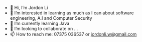 - 👋 Hi, I’m Jordon Li
- 👀 I’m interested in learning as much as I can about software engineering, A.I and Computer Security 
- 🌱 I’m currently learning Java
- 💞️ I’m looking to collaborate on ...
- 📫 How to reach me: 07375 036537 or jordonli.w@gmail.com 

<!---
Jordon1551/Jordon1551 is a ✨ special ✨ repository because its `README.md` (this file) appears on your GitHub profile.
You can click the Preview link to take a look at your changes.
--->
